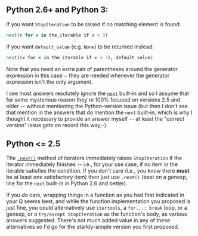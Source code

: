 ## Python 2.6+ and Python 3:

If you want `StopIteration` to be raised if no matching element is found:
```python
next(x for x in the_iterable if x > 3)
```
If you want `default_value` (e.g. `None`) to be returned instead:
```python
next((x for x in the_iterable if x > 3), default_value)
```
  
Note that you need an extra pair of parentheses around the generator expression in this case − they are needed whenever the generator expression isn't the only argument.

I see most answers resolutely ignore the [`next`][1] built-in and so I assume that for some mysterious reason they're 100% focused on versions 2.5 and older -- without mentioning the Python-version issue (but then I don't see that mention in the answers that _do_ mention the `next` built-in, which is why I thought it necessary to provide an answer myself -- at least the "correct version" issue gets on record this way;-).

## Python <= 2.5
The [`.next()`][2] method of iterators immediately raises `StopIteration` if the iterator immediately finishes -- i.e., for your use case, if no item in the iterable satisfies the condition.  If you don't care (i.e., you know there **must** be at least one satisfactory item) then just use `.next()` (best on a genexp, line for the `next` built-in in Python 2.6 and better).

If you _do_ care, wrapping things in a function as you had first indicated in your Q seems best, and while the function implementation you proposed is just fine, you could alternatively use `itertools`, a `for...: break` loop, or a genexp, or a `try/except StopIteration` as the function's body, as various answers suggested.  There's not much added value in any of these alternatives so I'd go for the starkly-simple version you first proposed.


  [1]: https://docs.python.org/2/library/functions.html#next
  [2]: https://docs.python.org/2.5/ref/yieldexpr.html#l2h-407